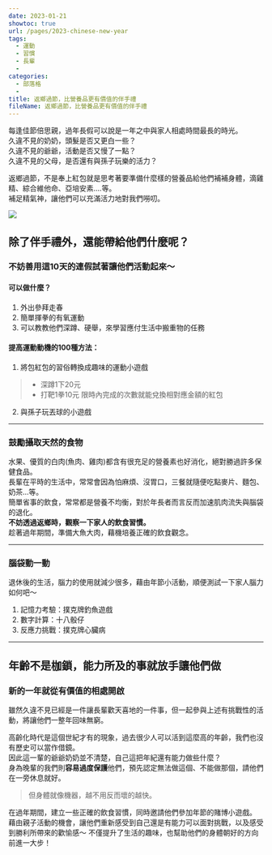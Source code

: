 ```yaml
---
date: 2023-01-21
showtoc: true
url: /pages/2023-chinese-new-year
tags:
  - 運動
  - 習慣
  - 長輩
  -
categories:
  - 部落格
  -
title: 返鄉過節，比營養品更有價值的伴手禮
fileName: 返鄉過節，比營養品更有價值的伴手禮
---
```


每逢佳節倍思親，過年長假可以說是一年之中與家人相處時間最長的時光。  
久違不見的奶奶，頭髮是否又更白一些？  
久違不見的爺爺，活動是否又慢了一點？  
久違不見的父母，是否還有與孫子玩樂的活力？

返鄉過節，不是奉上紅包就是思考著要準備什麼樣的營養品給他們補補身體，滴雞精、綜合維他命、亞培安素....等。  
補足精氣神，讓他們可以充滿活力地對我們嘮叨。

![](https://cdn.jsdelivr.net/gh/xiang0805/blogimage@main/img/%e8%bf%94%e9%84%89%e9%81%8e%e7%af%80-1.jpg)

## 除了伴手禮外，還能帶給他們什麼呢？

### 不妨善用這10天的連假試著讓他們活動起來～

#### 可以做什麼？

1. 外出參拜走春
2. 簡單揮拳的有氧運動
3. 可以教教他們深蹲、硬舉，來學習應付生活中搬重物的任務

#### 提高運動動機的100種方法：

1. 將包紅包的習俗轉換成趣味的運動小遊戲

> - 深蹲1下20元
> - 打靶1拳10元
>   限時內完成的次數就能兌換相對應金額的紅包

2. 與孫子玩丟球的小遊戲

---

### 鼓勵攝取天然的食物

水果、優質的白肉(魚肉、雞肉)都含有很充足的營養素也好消化，絕對勝過許多保健食品。  
長輩在平時的生活中，常常會因為怕麻煩、沒胃口，三餐就隨便吃點麥片、麵包、奶茶...等。  
簡單省事的飲食，常常都是營養不均衡，對於年長者而言反而加速肌肉流失與腦袋的退化。  
**不妨透過返鄉時，觀察一下家人的飲食習慣。**  
趁著過年期間，準備大魚大肉，藉機培養正確的飲食觀念。

---

### 腦袋動一動

退休後的生活，腦力的使用就減少很多，藉由年節小活動，順便測試一下家人腦力如何吧～

1. 記憶力考驗：撲克牌釣魚遊戲
2. 數字計算：十八骰仔
3. 反應力挑戰：撲克牌心臟病

---

## 年齡不是枷鎖，能力所及的事就放手讓他們做

### 新的一年就從有價值的相處開啟

雖然久違不見已經是一件讓長輩歡天喜地的一件事，但一起參與上述有挑戰性的活動，將讓他們一整年回味無窮。

高齡化時代是這個世紀才有的現象，過去很少人可以活到這麼高的年齡，我們也沒有歷史可以當作借鏡。  
因此這一輩的爺爺奶奶並不清楚，自己這把年紀還有能力做些什麼？  
身為晚輩的我們則**容易過度保護**他們，預先認定無法做這個、不能做那個，請他們在一旁休息就好。

> 但身體就像機器，越不用反而壞的越快。

在過年期間，建立一些正確的飲食習慣，同時邀請他們參加年節的賭博小遊戲。  
藉由親子活動的機會，讓他們重新感受到自己還是有能力可以面對挑戰，以及感受到勝利所帶來的歡愉感～
不僅提升了生活的趣味，也幫助他們的身體朝好的方向前進一大步！
